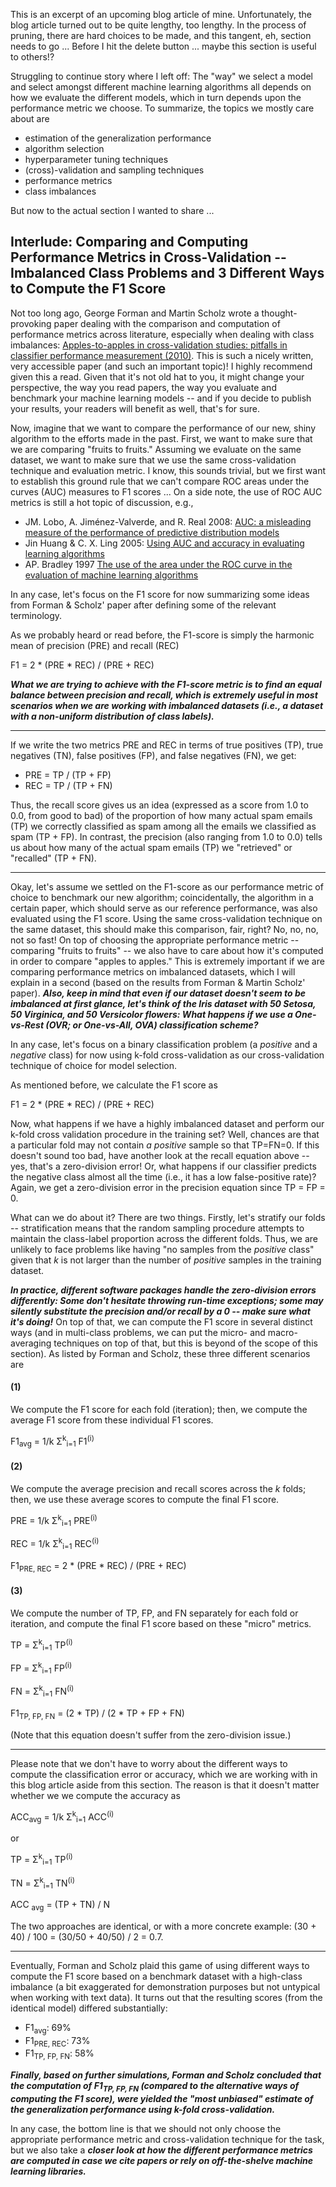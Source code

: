 This is an excerpt of an upcoming blog article of mine. Unfortunately, the blog article turned out to be quite lengthy, too lengthy. In the process of pruning, there are hard choices to be made, and this tangent, eh, section needs to go ...
Before I hit the delete button ... maybe this section is useful to others!?

Struggling to continue story where I left off: The "way" we select a model and select amongst different machine learning algorithms all depends on how we evaluate the different models, which in turn depends upon the performance metric we choose. To summarize, the topics we mostly care about are

- estimation of the generalization performance
- algorithm selection
- hyperparameter tuning techniques
- (cross)-validation and sampling techniques
- performance metrics
- class imbalances

But now to the actual section I wanted to share ...

## Interlude: Comparing and Computing Performance Metrics in Cross-Validation -- Imbalanced Class Problems and 3 Different Ways to Compute the F1 Score

Not too long ago, George Forman and Martin Scholz wrote a thought-provoking paper dealing with the comparison and computation of performance metrics across literature, especially when dealing with class imbalances: [Apples-to-apples in cross-validation studies: pitfalls in classifier performance measurement (2010)](http://www.hpl.hp.com/techreports/2009/HPL-2009-359.pdf). This is such a nicely written, very accessible paper (and such an important topic)! I highly recommend given this a read. Given that it's not old hat to you, it might change your perspective, the way you read papers, the way you evaluate and benchmark your machine learning models -- and if you decide to publish your results, your readers will benefit as well, that's for sure.

Now, imagine that we want to compare the performance of our new, shiny algorithm to the efforts made in the past. First, we want to make sure that we are comparing "fruits to fruits." Assuming we evaluate on the same dataset, we want to make sure that we use the same cross-validation technique and evaluation metric. I know, this sounds trivial, but we first want to establish this ground rule that we can't compare ROC areas under the curves (AUC) measures to F1 scores ...
On a side note, the use of ROC AUC metrics is still a hot topic of discussion, e.g.,

- JM. Lobo, A. Jiménez-Valverde, and R. Real 2008: [AUC: a misleading measure of the performance of predictive distribution models](http://onlinelibrary.wiley.com/doi/10.1111/j.1466-8238.2007.00358.x/abstract;jsessionid=40E65D14D4CEEC38F203699F5DCC18C7.f01t03?userIsAuthenticated=false&deniedAccessCustomisedMessage=)
- Jin Huang & C. X. Ling 2005: [Using AUC and accuracy in evaluating learning algorithms](http://ieeexplore.ieee.org/xpl/login.jsp?tp=&arnumber=1388242&url=http%3A%2F%2Fieeexplore.ieee.org%2Fxpls%2Fabs_all.jsp%3Farnumber%3D1388242)
- AP. Bradley 1997 [The use of the area under the ROC curve in the evaluation of machine learning algorithms](http://www.sciencedirect.com/science/article/pii/S0031320396001422)

In any case, let's focus on the F1 score for now summarizing some ideas from Forman & Scholz' paper after defining some of the relevant terminology.

As we probably heard or read before, the F1-score is simply the harmonic mean of precision (PRE) and recall (REC)

F1 = 2 * (PRE * REC) / (PRE + REC)

***What we are trying to achieve with the F1-score metric is to find an equal balance between precision and recall, which is extremely useful in most scenarios when we are working with imbalanced datasets (i.e., a dataset with a non-uniform distribution of class labels).***

---
If we write the two metrics PRE and REC in terms of true positives (TP), true negatives (TN), false positives (FP), and false negatives (FN), we get:

- PRE = TP / (TP + FP)
- REC = TP / (TP + FN)

Thus, the recall score gives us an idea (expressed as a score from 1.0 to 0.0, from good to bad) of the proportion of how many actual spam emails (TP) we correctly classified as spam among all the emails we classified as spam (TP + FP).
In contrast, the precision (also ranging from 1.0 to 0.0) tells us about how many of the actual spam emails (TP) we "retrieved" or "recalled" (TP + FN).

---

Okay, let's assume we settled on the F1-score as our performance metric of choice to benchmark our new algorithm; coincidentally, the algorithm in a certain paper, which should serve as our reference performance, was also evaluated using the F1 score. Using the same cross-validation technique on the same dataset, this should make this comparison, fair, right? No, no, no, not so fast! On top of choosing the appropriate performance metric -- comparing "fruits to fruits" -- we also have to care about how it's computed in order to compare "apples to apples." This is extremely important if we are comparing performance metrics on imbalanced datasets, which I will explain in a second (based on the results from Forman & Martin Scholz' paper). ***Also, keep in mind that even if our dataset doesn't seem to be imbalanced at first glance, let's think of the Iris dataset with 50 Setosa, 50 Virginica, and 50 Versicolor flowers: What happens if we use a One-vs-Rest (OVR; or One-vs-All, OVA) classification scheme?***

In any case, let's focus on a binary classification problem (a *positive* and a *negative* class) for now using k-fold cross-validation as our cross-validation technique of choice for model selection.

As mentioned before, we calculate the F1 score as

F1 = 2 * (PRE * REC) / (PRE + REC)

Now, what happens if we have a highly imbalanced dataset and perform our k-fold cross validation procedure in the training set? Well, chances are that a particular fold may not contain *a positive* sample so that TP=FN=0. If this doesn't sound too bad, have another look at the recall equation above -- yes, that's a zero-division error! Or, what happens if our classifier predicts the negative class almost all the time (i.e., it has a low false-positive rate)? Again, we get a zero-division error in the precision equation since TP = FP = 0.

What can we do about it? There are two things. Firstly, let's stratify our folds -- stratification means that the random sampling procedure attempts to maintain the class-label proportion across the different folds. Thus, we are unlikely to face problems like having "no samples from the *positive* class" given that *k* is not larger than the number of *positive* samples in the training dataset.

***In practice, different software packages handle the zero-division errors differently: Some don't hesitate throwing run-time exceptions; some may silently substitute the precision and/or recall by a 0 -- make sure what it's doing!*** On top of that, we can compute the F1 score in several distinct ways (and in multi-class problems, we can put the micro- and macro-averaging techniques on top of that, but this is beyond of the scope of this section). As listed by Forman and Scholz, these three different scenarios are

#### (1)

We compute the F1 score for each fold (iteration); then, we compute the average F1 score
from these individual F1 scores.

F1<sub>avg</sub> = 1/k &Sigma;<sup>k</sup><sub>i=1</sub> F1<sup>(i)</sup>


#### (2)

We compute the average precision and recall scores across the *k* folds; then, we use these average scores to compute the final F1 score.

PRE = 1/k &Sigma;<sup>k</sup><sub>i=1</sub> PRE<sup>(i)</sup>

REC = 1/k &Sigma;<sup>k</sup><sub>i=1</sub> REC<sup>(i)</sup>

F1<sub>PRE, REC</sub> = 2 * (PRE * REC) / (PRE + REC)



#### (3)

We compute the number of TP, FP, and FN separately for each fold or iteration, and compute the final F1 score based on these "micro" metrics.

TP = &Sigma;<sup>k</sup><sub>i=1</sub> TP<sup>(i)</sup>

FP = &Sigma;<sup>k</sup><sub>i=1</sub> FP<sup>(i)</sup>

FN = &Sigma;<sup>k</sup><sub>i=1</sub> FN<sup>(i)</sup>

F1<sub>TP, FP, FN</sub> = (2 * TP) / (2 * TP + FP + FN)

(Note that this equation doesn't suffer from the zero-division issue.)

---

Please note that we don't have to worry about the different ways to compute the classification error or accuracy, which we are working with in this blog article aside from this section. The reason is that it doesn't matter whether we we compute the accuracy as


ACC<sub>avg</sub> = 1/k &Sigma;<sup>k</sup><sub>i=1</sub> ACC<sup>(i)</sup>

or

TP = &Sigma;<sup>k</sup><sub>i=1</sub> TP<sup>(i)</sup>

TN = &Sigma;<sup>k</sup><sub>i=1</sub> TN<sup>(i)</sup>

ACC <sub>avg</sub> = (TP + TN) / N

The two approaches are identical, or with a more concrete example: (30 + 40) / 100  = (30/50 + 40/50) / 2 = 0.7.

---

Eventually, Forman and Scholz plaid this game of using different ways to compute the F1 score based on a benchmark dataset with a high-class imbalance (a bit exaggerated for demonstration purposes but not untypical when working with text data). It turns out that the resulting scores (from the identical model) differed substantially:

- F1<sub>avg</sub>: 69%
- F1<sub>PRE, REC</sub>: 73%
- F1<sub>TP, FP, FN</sub>: 58%

***Finally, based on further simulations, Forman and Scholz concluded that the computation of F1<sub>TP, FP, FN</sub> (compared to the alternative ways of computing the F1 score), were yielded the "most unbiased" estimate of the generalization performance using *k*-fold cross-validation.***

In any case, the bottom line is that we should not only choose the appropriate performance metric and cross-validation technique for the task, but we also take a ***closer look at how the different performance metrics are computed in case we cite papers or rely on off-the-shelve machine learning libraries.***
